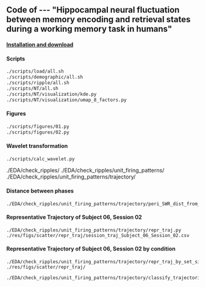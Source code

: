 ## Code of --- "Hippocampal neural fluctuation between memory encoding and retrieval states during a working memory task in humans"

#### [Installation and download](./docs/installation.md)

#### Scripts
```bash
./scripts/load/all.sh
./scripts/demographic/all.sh
./scripts/ripple/all.sh
./scripts/NT/all.sh
./scripts/NT/visualization/kde.py
./scripts/NT/visualization/umap_8_factors.py
```

#### Figures

``` bash
./scripts/figures/01.py
./scripts/figures/02.py
```
















#### Wavelet transformation

``` bash
./scripts/calc_wavelet.py
```









./EDA/check_ripples/
./EDA/check_ripples/unit_firing_patterns/
./EDA/check_ripples/unit_firing_patterns/trajectory/


#### Distance between phases
```
./EDA/check_ripples/unit_firing_patterns/trajectory/peri_SWR_dist_from_P_dev.py
```

#### Representative Trajectory of Subject 06, Session 02
```
./EDA/check_ripples/unit_firing_patterns/trajectory/repr_traj.py
./res/figs/scatter/repr_traj/session_traj_Subject_06_Session_02.csv
```

#### Representative Trajectory of Subject 06, Session 02 by condition
```
./EDA/check_ripples/unit_firing_patterns/trajectory/repr_traj_by_set_size_and_task_type.py 
./res/figs/scatter/repr_traj/

./EDA/check_ripples/unit_firing_patterns/trajectory/classify_trajectories.py 


```


